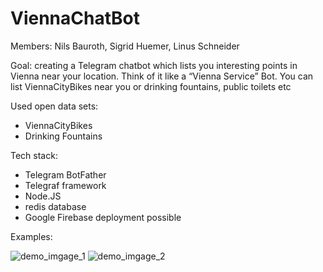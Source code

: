 # ViennaChatBot

Members: Nils Bauroth, Sigrid Huemer, Linus Schneider

Goal: creating a Telegram chatbot which lists you interesting points in Vienna near your location. Think of it like a “Vienna Service” Bot. You can list ViennaCityBikes near you or drinking fountains, public toilets etc

Used open data sets:

- ViennaCityBikes
- Drinking Fountains

Tech stack:

- Telegram BotFather
- Telegraf framework
- Node.JS 
- redis database
- Google Firebase deployment possible


Examples:

![demo_imgage_1](https://user-images.githubusercontent.com/49709871/123240014-37de2400-d4e0-11eb-9bdb-1dae1accff6e.png)
![demo_imgage_2](https://user-images.githubusercontent.com/49709871/123240020-39a7e780-d4e0-11eb-8b8a-383ce5cc41a1.png)

